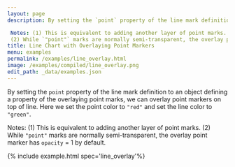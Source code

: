 ```yaml
---
layout: page
description: By setting the `point` property of the line mark definition to an object defining a property of the overlaying point marks, we can overlay point markers on top of line. Here we set the point color to `"red"` and set the line color to `"green"`. 

 Notes: (1) This is equivalent to adding another layer of point marks. 
 (2) While `"point"` marks are normally semi-transparent, the overlay point marker has `opacity` = 1 by default.
title: Line Chart with Overlaying Point Markers
menu: examples
permalink: /examples/line_overlay.html
image: /examples/compiled/line_overlay.png
edit_path: _data/examples.json
---
```


By setting the `point` property of the line mark definition to an object defining a property of the overlaying point marks, we can overlay point markers on top of line. Here we set the point color to `"red"` and set the line color to `"green"`. 

 Notes: (1) This is equivalent to adding another layer of point marks. 
 (2) While `"point"` marks are normally semi-transparent, the overlay point marker has `opacity` = 1 by default.

{% include example.html spec='line_overlay'%}
